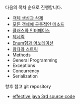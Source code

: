 다음의 목차 순으로 진행합니다.

- [객체 생성과 삭제](./ch2/README.md)
- [모든 객체에 공통적인 메소드](./ch3/README.md)
- [클래스와 인터페이스](./ch4/README.md)
- [제네릭](./ch5/README.md)
- [Enum형과 어노테이션](./ch6/README.md)
- [람다와 스트림](./ch7/README.md)
- Methods
- General Programming
- Exceptions
- Concurrency
- Serialization

향후 참고 git repository

- [effective java 3rd source code](https://github.com/WegraLee/effective-java-3e-source-code)
